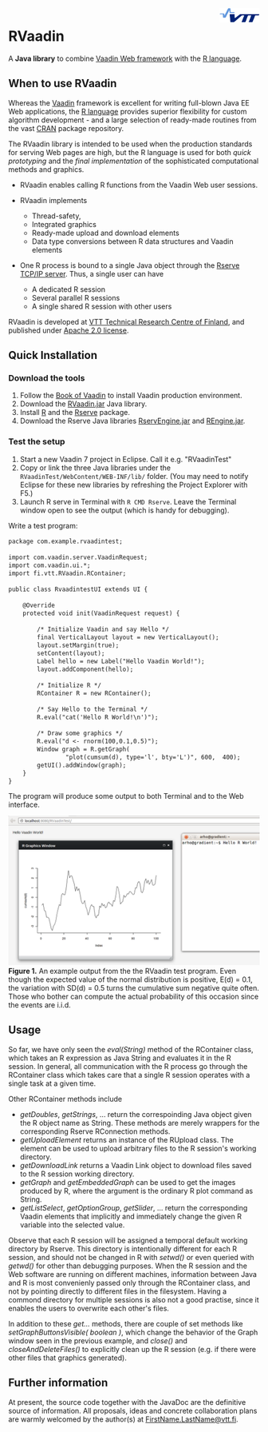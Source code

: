 <img align="right" src="man/img/vttplain.png" />


RVaadin
=======

A **Java library** to combine [Vaadin Web framework](http://vaadin.com) with the [R language](http://www.r-project.org).

When to use RVaadin
-----------------

 Whereas the [Vaadin](http://vaadin.com) framework  is excellent for writing full-blown Java EE Web applications, the [R language](http://www.r-project.org) provides superior flexibility for custom algorithm development - and a large selection of ready-made routines from the vast [CRAN](http://cran.r-project.org/) package repository. 

The RVaadin library is intended to be used when the production standards for serving Web pages are high, but the R language is used for both *quick prototyping* and the *final  implementation* of the sophisticated computational methods and graphics.

* RVaadin enables calling R functions from the Vaadin Web user sessions. 

* RVaadin implements 
    * Thread-safety, 
    * Integrated graphics
    * Ready-made upload and download elements 
    * Data type conversions between R data structures and Vaadin elements

* One R process is bound to a single Java object through the [Rserve TCP/IP server](http://www.rforge.net/Rserve/). Thus, a single user can have 
    * A dedicated R session
    * Several parallel R sessions
    * A single shared R session with other users

RVaadin is developed at
[VTT Technical Research Centre of Finland](http://http://www.vtt.fi/?lang=en),
 and published under [Apache 2.0 license](http://www.apache.org/licenses/LICENSE-2.0.html). 


Quick Installation
----------------

### Download the tools

1. Follow the [Book of Vaadin](https://vaadin.com/book/vaadin7/-/page/getting-started.html) to install Vaadin production environment.
2. Download the [RVaadin.jar](jar/RVaadin.jar?raw=true) Java library.
3. Install [R](http://cran.r-project.org/) and the [Rserve](http://www.rforge.net/Rserve/) package.
4. Download the Rserve Java libraries [RservEngine.jar](http://www.rforge.net/Rserve/files/RserveEngine.jar) and [REngine.jar](http://www.rforge.net/Rserve/files/REngine.jar).

### Test the setup

1. Start a new Vaadin 7 project in Eclipse. Call it e.g. "RVaadinTest"
2. Copy or link the three Java libraries under the `RVaadinTest/WebContent/WEB-INF/lib/` folder. (You may need to notify Eclipse for these new libraries by refreshing the Project Explorer with F5.)
4. Launch R serve in Terminal with `R CMD Rserve`. Leave the Terminal window open to see the output (which is handy for debugging).

Write a test program:

    package com.example.rvaadintest;

    import com.vaadin.server.VaadinRequest;
    import com.vaadin.ui.*;
    import fi.vtt.RVaadin.RContainer;

    public class RvaadintestUI extends UI {

    	@Override
    	protected void init(VaadinRequest request) {
    
    		/* Initialize Vaadin and say Hello */
	    	final VerticalLayout layout = new VerticalLayout();
    		layout.setMargin(true);
    		setContent(layout);
	    	Label hello = new Label("Hello Vaadin World!");
    		layout.addComponent(hello);
		
	    	/* Initialize R */
		    RContainer R = new RContainer();

    		/* Say Hello to the Terminal */
    		R.eval("cat('Hello R World!\n')");

    		/* Draw some graphics */
    		R.eval("d <- rnorm(100,0.1,0.5)");
    		Window graph = R.getGraph(
                    "plot(cumsum(d), type='l', bty='L')", 600,  400);
    		getUI().addWindow(graph);
    	}
    }

The program will produce some output to both Terminal and to the Web interface. 

![RVaadin Example Application](man/img/RVaadin_success.png?raw=true)
**Figure 1.** An example output from the the RVaadin test program. Even though the expected value of the normal distribution is positive, E(d) = 0.1, the variation with SD(d) = 0.5 turns the cumulative sum negative quite often. Those who bother can compute the actual probability of this occasion since the events are i.i.d. 

Usage
-----

So far, we have only seen the *eval(String)* method of the RContainer class, which takes an R expression as Java String  and evaluates it in the R session. In general, all communication with the R process go through the RContainer class which takes care that a single R session operates with a single task at a given time.

Other RContainer methods include 

* *getDoubles*, *getStrings*, ... return the correspoinding Java object given the R object name as String. These methods are merely wrappers for the corresponding Rserve RConnection methods.
* *getUploadElement* returns an instance of the RUpload class. The element can be used to upload arbitrary files to the R session's working directory.
* *getDownloadLink* returns a Vaadin Link object to download files saved to the R session working directory. 
* *getGraph* and *getEmbeddedGraph* can be used to get the images produced by R, where the argument is the ordinary R plot command as String.
* *getListSelect*, *getOptionGroup*, *getSlider*, ... return the corresponding Vaadin elements that implicitly and immediately change the given R variable into the selected value. 


Observe that each R session will be assigned a temporal default working directory by Rserve. This directory is intentionally different for each R session, and should not be changed in R with *setwd()* or even queried with *getwd()* for other than debugging purposes. When the R session and the Web software are running on different machines, information between Java and R is most convenienly passed only through the RContainer class, and not by pointing directly to different files in the filesystem. Having a commond directory for multiple sessions is also not a good practise, since it enables the users to overwrite each other's files. 

In addition to these *get...* methods, there are couple of set methods like *setGraphButtonsVisible( boolean )*, which change the behavior of the Graph window seen in the previous example, and *close()* and *closeAndDeleteFiles()* to explicitly clean up the R session (e.g. if there were other files that graphics generated).

Further information
-------------------

At present, the source code together with the JavaDoc are the definitive source of information. All proposals, ideas and concrete collaboration plans are warmly welcomed by the author(s) at FirstName.LastName@vtt.fi.


















